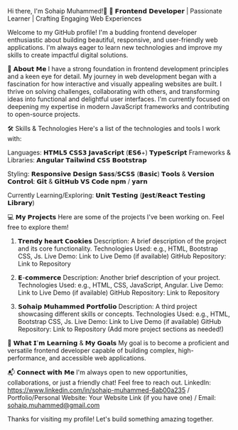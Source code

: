  Hi there, I'm Sohaip Muhammed!👋
🚀 𝗙𝗿𝗼𝗻𝘁𝗲𝗻𝗱 𝗗𝗲𝘃𝗲𝗹𝗼𝗽𝗲𝗿 | Passionate Learner | Crafting Engaging Web Experiences

Welcome to my GitHub profile! I'm a budding frontend developer enthusiastic about building beautiful, responsive, and user-friendly web applications.
I'm always eager to learn new technologies and improve my skills to create impactful digital solutions.

🌟 𝗔𝗯𝗼𝘂𝘁 𝗠𝗲
I have a strong foundation in frontend development principles and a keen eye for detail. My journey in web development began with a fascination for how interactive and visually appealing websites are built. I thrive on solving challenges, collaborating with others, and transforming ideas into functional and delightful user interfaces. I'm currently focused on deepening my expertise in modern JavaScript frameworks and contributing to open-source projects.

🛠️ Skills & Technologies
Here's a list of the technologies and tools I work with:

Languages: 𝗛𝗧𝗠𝗟𝟱 𝗖𝗦𝗦𝟯 𝗝𝗮𝘃𝗮𝗦𝗰𝗿𝗶𝗽𝘁 (𝗘𝗦𝟲+) 𝗧𝘆𝗽𝗲𝗦𝗰𝗿𝗶𝗽𝘁 
Frameworks & Libraries: 𝗔𝗻𝗴𝘂𝗹𝗮𝗿 𝗧𝗮𝗶𝗹𝘄𝗶𝗻𝗱 𝗖𝗦𝗦 𝗕𝗼𝗼𝘁𝘀𝘁𝗿𝗮𝗽

Styling:
𝗥𝗲𝘀𝗽𝗼𝗻𝘀𝗶𝘃𝗲 𝗗𝗲𝘀𝗶𝗴𝗻 𝗦𝗮𝘀𝘀/𝗦𝗖𝗦𝗦 (𝗕𝗮𝘀𝗶𝗰) 𝗧𝗼𝗼𝗹𝘀 & 𝗩𝗲𝗿𝘀𝗶𝗼𝗻 𝗖𝗼𝗻𝘁𝗿𝗼𝗹: 𝗚𝗶𝘁 & 𝗚𝗶𝘁𝗛𝘂𝗯 𝗩𝗦 𝗖𝗼𝗱𝗲 𝗻𝗽𝗺 / 𝘆𝗮𝗿𝗻

Currently Learning/Exploring:
𝗨𝗻𝗶𝘁 𝗧𝗲𝘀𝘁𝗶𝗻𝗴 (𝗝𝗲𝘀𝘁/𝗥𝗲𝗮𝗰𝘁 𝗧𝗲𝘀𝘁𝗶𝗻𝗴 𝗟𝗶𝗯𝗿𝗮𝗿𝘆)

💻 𝗠𝘆 𝗣𝗿𝗼𝗷𝗲𝗰𝘁𝘀
Here are some of the projects I've been working on. Feel free to explore them!

1. 𝗧𝗿𝗲𝗻𝗱𝘆 𝗵𝗲𝗮𝗿𝘁 𝗖𝗼𝗼𝗸𝗶𝗲𝘀
Description: A brief description of the project and its core functionality.
Technologies Used: e.g., HTML, Bootstrap CSS, Js.
Live Demo: Link to Live Demo (if available)
GitHub Repository: Link to Repository

2. 𝗘-𝗰𝗼𝗺𝗺𝗲𝗿𝗰𝗲
Description: Another brief description of your project.
Technologies Used: e.g., HTML, CSS, JavaScript, Angular.
Live Demo: Link to Live Demo (if available)
GitHub Repository: Link to Repository

3. 𝗦𝗼𝗵𝗮𝗶𝗽 𝗠𝘂𝗵𝗮𝗺𝗺𝗲𝗱 𝗣𝗼𝗿𝘁𝗳𝗼𝗹𝗶𝗼
Description: A third project showcasing different skills or concepts.
Technologies Used: e.g., HTML, Bootstrap CSS, Js.
Live Demo: Link to Live Demo (if available)
GitHub Repository: Link to Repository
(Add more project sections as needed!)

🌱 𝗪𝗵𝗮𝘁 𝗜'𝗺 𝗟𝗲𝗮𝗿𝗻𝗶𝗻𝗴 & 𝗠𝘆 𝗚𝗼𝗮𝗹𝘀
My goal is to become a proficient and versatile frontend developer capable of building complex, high-performance, and accessible web applications.

📬 𝗖𝗼𝗻𝗻𝗲𝗰𝘁 𝘄𝗶𝘁𝗵 𝗠𝗲
I'm always open to new opportunities, collaborations, or just a friendly chat! Feel free to reach out.
LinkedIn: https://www.linkedin.com/in/sohaip-muhammed-6ab00a235 / Portfolio/Personal Website: Your Website Link (if you have one) / Email: sohaip.muhammed@gmail.com

Thanks for visiting my profile! Let's build something amazing together.
